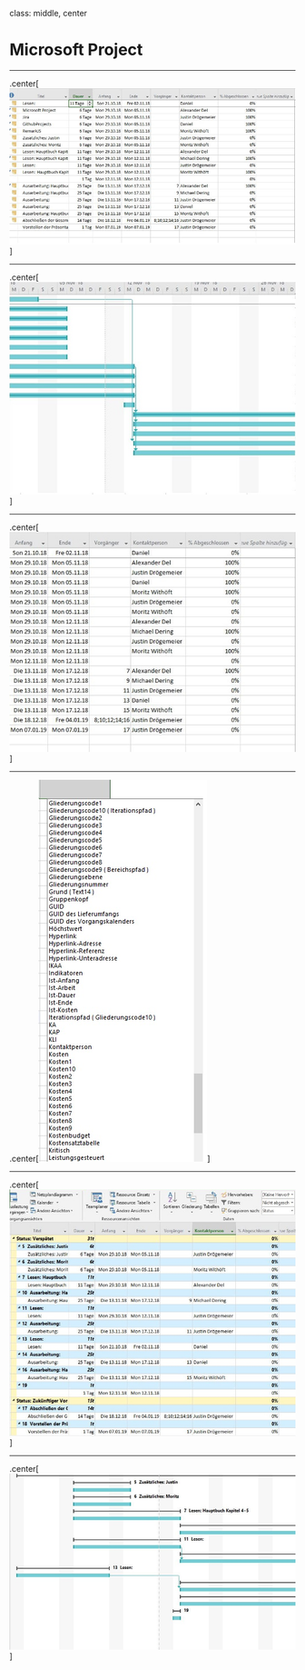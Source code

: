 ﻿class: middle, center
# Microsoft Project
---

.center[![left-aligned image](https://raw.githubusercontent.com/AlexanderDel/Presentation/master/include/MS%20Project%20Ansicht%20left.jpg)]

---

.center[![Center-aligned image](https://raw.githubusercontent.com/AlexanderDel/Presentation/master/include/MS%20Project%20Ansicht%20right.jpg)]

---

.center[![Center-aligned image](https://raw.githubusercontent.com/AlexanderDel/Presentation/master/include/MS%20Project%20new%20column.jpg)]

---

.center[![Center-aligned image](https://raw.githubusercontent.com/AlexanderDel/Presentation/master/include/MS%20Project%20neue%20Spalten.jpg)]

---

.center[![Center-aligned image](https://raw.githubusercontent.com/AlexanderDel/Presentation/master/include/MS%20Project%20Filtern%20Gruppierung.JPG)]

---

.center[![Center-aligned image](https://raw.githubusercontent.com/AlexanderDel/Presentation/master/include/MS%20Project%20Filtern%20Gruppierung%20Gantt.JPG)]


